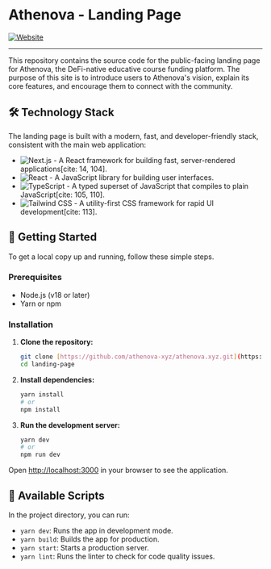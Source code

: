 # Athenova - Landing Page

[![Website](https://img.shields.io/badge/Live_Site-athenova.xyz-8A2BE2?style=for-the-badge)](https://athenova.xyz)

---

This repository contains the source code for the public-facing landing page for Athenova, the DeFi-native educative course funding platform. The purpose of this site is to introduce users to Athenova's vision, explain its core features, and encourage them to connect with the community.

## 🛠️ Technology Stack

The landing page is built with a modern, fast, and developer-friendly stack, consistent with the main web application:

-   ![Next.js](https://img.shields.io/badge/-Next.js-000000?style=flat-square&logo=next.js) - A React framework for building fast, server-rendered applications[cite: 14, 104].
-   ![React](https://img.shields.io/badge/-React-61DAFB?style=flat-square&logo=react) - A JavaScript library for building user interfaces.
-   ![TypeScript](https://img.shields.io/badge/-TypeScript-3178C6?style=flat-square&logo=typescript) - A typed superset of JavaScript that compiles to plain JavaScript[cite: 105, 110].
-   ![Tailwind CSS](https://img.shields.io/badge/-Tailwind_CSS-38B2AC?style=flat-square&logo=tailwind-css) - A utility-first CSS framework for rapid UI development[cite: 113].

## 🏁 Getting Started

To get a local copy up and running, follow these simple steps.

### Prerequisites

-   Node.js (v18 or later)
-   Yarn or npm

### Installation

1.  **Clone the repository:**
    ```bash
    git clone [https://github.com/athenova-xyz/athenova.xyz.git](https://github.com/athenova-xyz/athenova.xyz.git)
    cd landing-page
    ```

2.  **Install dependencies:**
    ```bash
    yarn install
    # or
    npm install
    ```

3.  **Run the development server:**
    ```bash
    yarn dev
    # or
    npm run dev
    ```

Open [http://localhost:3000](http://localhost:3000) in your browser to see the application.

## 📜 Available Scripts

In the project directory, you can run:

-   `yarn dev`: Runs the app in development mode.
-   `yarn build`: Builds the app for production.
-   `yarn start`: Starts a production server.
-   `yarn lint`: Runs the linter to check for code quality issues.
